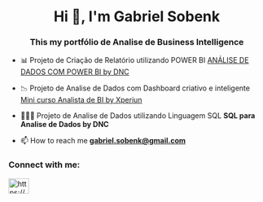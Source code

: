 <h1 align="center">Hi 👋, I'm Gabriel Sobenk</h1>
<h3 align="center">This my portfólio de Analise de Business Intelligence</h3>

- 📊 Projeto de Criação de Relatório utilizando POWER BI [ANÁLISE DE DADOS COM POWER BI by DNC](https://app.powerbi.com/view?r=eyJrIjoiNzAzOTMwMzQtOGVhNS00MDY1LWFlODctMTI5NmU4MDU2ZmQ5IiwidCI6IjBiMjBhY2NmLThmNDAtNDc3ZC05ZDc4LWNmMGI5NWRkYjFhZCJ9)

- 📉 Projeto de Analise de Dados com Dashboard criativo e inteligente [Mini curso Analista de BI by Xperiun](https://app.powerbi.com/view?r=eyJrIjoiNzA0NzRkOTAtNzY3Ny00YjJmLWExNjktZDY2NTcwOTYxMTU5IiwidCI6IjBiMjBhY2NmLThmNDAtNDc3ZC05ZDc4LWNmMGI5NWRkYjFhZCJ9)

- 🧑🏻‍💻 Projeto de Analise de Dados utilizando Linguagem SQL **SQL para Analise de Dados by DNC**

- 📫 How to reach me **gabriel.sobenk@gmail.com**

<h3 align="left">Connect with me:</h3>
<p align="left">
<a href="https://linkedin.com/in/https://www.linkedin.com/in/gabriel-sobenk?utm_source=share&utm_campaign=share_via&utm_content=profile&utm_medium=ios_app" target="blank"><img align="center" src="https://raw.githubusercontent.com/rahuldkjain/github-profile-readme-generator/master/src/images/icons/Social/linked-in-alt.svg" alt="https://www.linkedin.com/in/gabriel-sobenk?utm_source=share&utm_campaign=share_via&utm_content=profile&utm_medium=ios_app" height="30" width="40" /></a>
</p>

